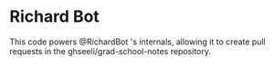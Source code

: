 # Richard Bot

This code powers @RichardBot 's internals, allowing it to create pull requests in the ghseeli/grad-school-notes repository.